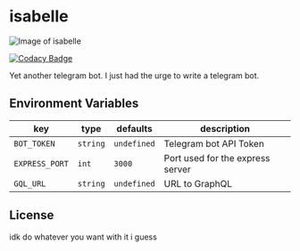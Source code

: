 # isabelle

![Image of isabelle](https://i.kym-cdn.com/entries/icons/mobile/000/019/745/CajpMlaJEyKXqeN-1600x900-noPad.jpg)

[![Codacy Badge](https://api.codacy.com/project/badge/Grade/e0cd55ba422a443a9bf5f99b54e82ad9)](https://www.codacy.com/manual/reaganiwadha/isabelle?utm_source=github.com&utm_medium=referral&utm_content=reaganiwadha/isabelle&utm_campaign=Badge_Grade)

Yet another telegram bot. I just had the urge to write a telegram bot.

## Environment Variables

| key            | type     | defaults    | description                      |
| -------------- | -------- | ----------- | -------------------------------- |
| `BOT_TOKEN`    | `string` | `undefined` | Telegram bot API Token           |
| `EXPRESS_PORT` | `int`    | `3000`      | Port used for the express server |
| `GQL_URL`      | `string` | `undefined` | URL to GraphQL                   |

## License

idk do whatever you want with it i guess
